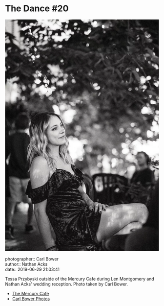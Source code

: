 # The Dance #20

![Tessa Przybyski outside of the Mercury Cafe](assets/2019-06-29-set-4-the-dance-20.webp)

photographer:: Carl Bower  
author:: Nathan Acks  
date:: 2019-06-29 21:03:41

Tessa Przybyski outside of the Mercury Cafe during Len Montgomery and Nathan Acks' wedding reception. Photo taken by Carl Bower.

* [The Mercury Cafe](http://mercurycafe.com)
* [Carl Bower Photos](https://carlbowerphotos.com)
